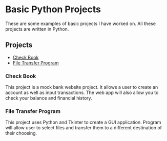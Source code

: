 # Basic Python Projects

These are some examples of basic projects I have worked on. All these projects are written in Python.

## Projects
- [Check Book](https://github.com/jbikeler/Python_Projects/tree/main/Django_Checkbook_Project)
- [File Transfer Program](https://github.com/jbikeler/Python_Projects/tree/main/FileTransfer)

### Check Book
This project is a mock bank website project. It allows a user to create an account as well as input transactions. The web app will also allow you to check your balance and financial history.

### File Transfer Program
This project uses Python and Tkinter to create a GUI application. Program will allow user to select files and transfer them to a different destination of their choosing. 

